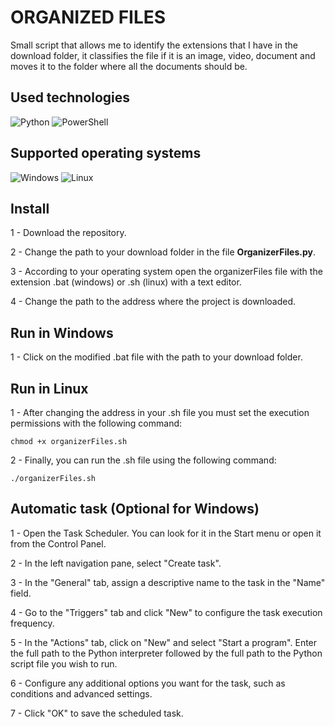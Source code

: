# ORGANIZED FILES

Small script that allows me to identify the extensions that I have in the download folder, it classifies the file if it is an image, video, document and moves it to the folder where all the documents should be.

## Used technologies

![Python](https://img.shields.io/badge/python-3670A0?style=for-the-badge&logo=python&logoColor=ffdd54)
![PowerShell](https://img.shields.io/badge/PowerShell-%235391FE.svg?style=for-the-badge&logo=powershell&logoColor=white)

## Supported operating systems

![Windows](https://img.shields.io/badge/Windows-0078D6?style=for-the-badge&logo=windows&logoColor=white)
![Linux](https://img.shields.io/badge/Linux-FCC624?style=for-the-badge&logo=linux&logoColor=black)

## Install

1 - Download the repository.

2 - Change the path to your download folder in the file **OrganizerFiles.py**.

3 - According to your operating system open the organizerFiles file with the extension .bat (windows) or .sh (linux) with a text editor.

4 - Change the path to the address where the project is downloaded.

## Run in Windows

1 - Click on the modified .bat file with the path to your download folder.

## Run in Linux

1 - After changing the address in your .sh file you must set the execution permissions with the following command:

```shell
chmod +x organizerFiles.sh
```

2 - Finally, you can run the .sh file using the following command:

```shell
./organizerFiles.sh
```

## Automatic task (Optional for Windows)

1 - Open the Task Scheduler. You can look for it in the Start menu or open it from the Control Panel.

2 - In the left navigation pane, select "Create task".

3 - In the "General" tab, assign a descriptive name to the task in the "Name" field.

4 - Go to the "Triggers" tab and click "New" to configure the task execution frequency.

5 - In the "Actions" tab, click on "New" and select "Start a program". Enter the full path to the Python interpreter followed by the full path to the Python script file you wish to run.

6 - Configure any additional options you want for the task, such as conditions and advanced settings.

7 - Click "OK" to save the scheduled task.
